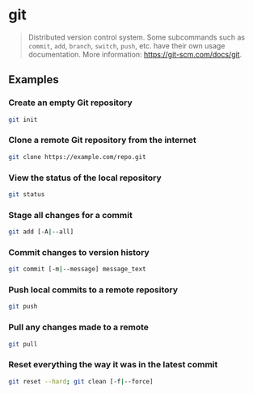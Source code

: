 # git

> Distributed version control system. Some subcommands such as `commit`, `add`, `branch`, `switch`, `push`, etc. have their own usage documentation. More information: <https://git-scm.com/docs/git>.

## Examples

### Create an empty Git repository

```bash
git init
```

### Clone a remote Git repository from the internet

```bash
git clone https://example.com/repo.git
```

### View the status of the local repository

```bash
git status
```

### Stage all changes for a commit

```bash
git add [-A|--all]
```

### Commit changes to version history

```bash
git commit [-m|--message] message_text
```

### Push local commits to a remote repository

```bash
git push
```

### Pull any changes made to a remote

```bash
git pull
```

### Reset everything the way it was in the latest commit

```bash
git reset --hard; git clean [-f|--force]
```
